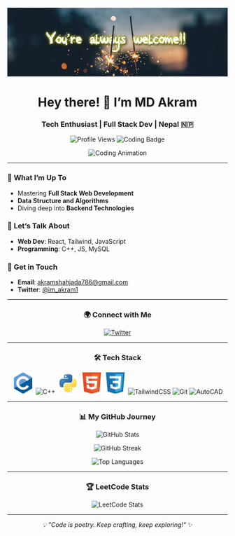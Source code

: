 ![banner](https://github.com/IamAkram321/IamAkram321/blob/main/banner1.jpg) <!-- Still waiting on banner confirmation! -->

<h1 align="center">Hey there! 👋 I’m MD Akram</h1>
<h3 align="center">Tech Enthusiast | Full Stack Dev | Nepal 🇳🇵</h3>

<div align="center">
  <img src="https://komarev.com/ghpvc/?username=iamakram321&label=Profile%20Views&color=ff2e63&style=flat-square" alt="Profile Views" />
  <img src="https://img.shields.io/badge/Coding%20is%20Art-1f1f1f?style=flat-square&logo=codepen&logoColor=fff" alt="Coding Badge" />
</div>

<p align="center">
  <img src="https://media.giphy.com/media/L1R1tvI9svkIWwpVYr/giphy.gif" alt="Coding Animation" width="300" />
</p>

---

### 🌟 **What I’m Up To**
- Mastering **Full Stack Web Development**
- **Data Structure and Algorithms**
- Diving deep into **Backend Technologies**  
 
### 💬 **Let’s Talk About**
- **Web Dev**: React, Tailwind, JavaScript  
- **Programming**: C++, JS, MySQL  
 

### 📩 **Get in Touch**
- **Email**: [akramshahjada786@gmail.com](mailto:akramshahjada786@gmail.com)  
- **Twitter**: [@im_akram1](https://twitter.com/im_akram1)  

---

<h3 align="center">🌍 Connect with Me</h3>
<p align="center">
  <a href="https://twitter.com/im_akram1" target="_blank">
    <img src="https://img.shields.io/badge/Twitter-1DA1F2?style=for-the-badge&logo=twitter&logoColor=white" alt="Twitter" />
  </a>
</p>

---

<h3 align="center">🛠️ Tech Stack</h3>
<p align="center">
  <img src="https://raw.githubusercontent.com/devicons/devicon/master/icons/c/c-original.svg" alt="C" width="50" height="50" title="C"/>
  <img src="https://cdn.jsdelivr.net/gh/devicons/devicon@latest/icons/cplusplus/cplusplus-original.svg" alt="C++" width="50" height="50" title="C++"/>
  <img src="https://raw.githubusercontent.com/devicons/devicon/master/icons/python/python-original.svg" alt="Python" width="50" height="50" title="Python"/>
  <img src="https://raw.githubusercontent.com/devicons/devicon/master/icons/html5/html5-original.svg" alt="HTML5" width="50" height="50" title="HTML5"/>
  <img src="https://raw.githubusercontent.com/devicons/devicon/master/icons/css3/css3-original.svg" alt="CSS3" width="50" height="50" title="CSS3"/>
  <img src="https://www.vectorlogo.zone/logos/tailwindcss/tailwindcss-icon.svg" alt="TailwindCSS" width="50" height="50" title="TailwindCSS"/>
  <img src="https://www.vectorlogo.zone/logos/git-scm/git-scm-icon.svg" alt="Git" width="50" height="50" title="Git"/>
  <img src="https://img.icons8.com/color/48/autocad.png" alt="AutoCAD" width="50" height="50" title="AutoCAD"/>
</p>

---

<h3 align="center">📊 My GitHub Journey</h3>
<p align="center">
  <img src="https://github-readme-stats.vercel.app/api?username=iamakram321&show_icons=true&theme=radical&hide_border=true" alt="GitHub Stats" />
</p>
<p align="center">
  <img src="https://github-readme-streak-stats.herokuapp.com/?user=iamakram321&theme=radical&hide_border=true" alt="GitHub Streak" />
</p>
<p align="center">
  <img src="https://github-readme-stats.vercel.app/api/top-langs?username=iamakram321&layout=compact&theme=radical&hide_border=true" alt="Top Languages" />
</p>

---

<h3 align="center">🏆 LeetCode Stats</h3>
<p align="center">
  <img src="https://leetcard.jacoblin.cool/IamAkram321?theme=dark&font=Roboto&ext=heatmap" alt="LeetCode Stats" />
</p>

---

<p align="center">
  <i>💡 "Code is poetry. Keep crafting, keep exploring!"</i> ✨
</p>
